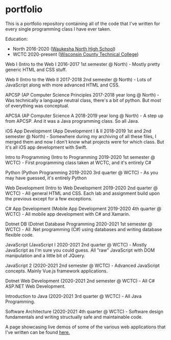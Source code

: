 # portfolio

This is a portfolio repository containing all of the code that I've written for every single programming class I have ever taken.

Education:
- North 2016-2020 ([Waukesha North High School](https://sdw.waukesha.k12.wi.us/NorthHS))
- WCTC 2020-present ([Wisconsin County Technical College](https://www.wctc.edu/))

Web I (Intro to the Web I 2016-2017 1st semester @ North) - Mostly pretty generic HTML and CSS stuff.

Web II (Intro to the Web II 2017-2018 2nd semester @ North) - Lots of JavaScript along with more advanced HTML and CSS.

APCSP (AP Computer Science Principles 2017-2018 year long @ North) - Was technically a language neutral class, there's a bit of python. But most of everything was conceptual.

APCSA (AP Computer Science A 2018-2019 year long @ North) - A step up from APCSP. And it was a Java programming class. So all Java.

iOS App Development (App Development I & II 2018-2019 1st and 2nd semester @ North) - Somewhere during my archiving of all these files, I merged them and now I don't know what projects were for which class. But it's all iOS app development with Swift.

Intro to Programming (Intro to Programming 2019-2020 1st semester @ WCTC) - First programming class taken at WCTC, and it's entirely C#

Python (Python Programming 2019-2020 3rd quarter @ WCTC) - As you may have guessed, it's entirely Python

Web Development (Intro to Web Development 2019-2020 2nd quarter @ WCTC) - All general HTML and CSS. Each lab and assignment build upon the previous except for a few exceptions.

C# App Development (Mobile App Development 2019-2020 4th quarter @ WCTC) - All mobile app development with C# and Xamarin.

Dotnet DB (Dotnet Database Programming 2020-2021 1st semester @ WCTC) - All .Net programming (C#) using databases and writing database flexible code.

JavaScript (JavaScript I 2020-2021 2nd quarter @ WCTC) - Mostly JavaScript as I'm sure you could guess. All "raw" JavaScript with DOM manipulation and a little bit of JQuery.

JavaScript 2 (2020-2021 2nd semester @ WCTC) - Advanced JavaScript concepts. Mainly Vue.js framework applications.

Dotnet Web Development (2020-2021 2nd semester @ WCTC) - All C# ASP.NET Web Development.

Introduction to Java (2020-2021 3rd quarter @ WCTC) - All Java Programming.

Software Architecture (2020-2021 4th quarter @ WCTC) - Software design fundamentals and writing structually safe and maintainable code.

A page showcasing live demos of some of the various web applications that I've written can be found [here.](https://shadeRed.github.io/portfolio)